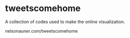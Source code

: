 tweetscomehome
==============

A collection of codes used to make the online visualization. 

nelsonauner.com/tweetscomehome


